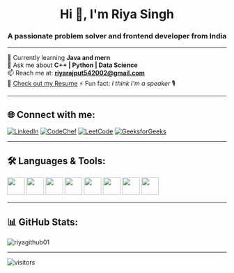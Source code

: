 <h1 align="center">Hi 👋, I'm Riya Singh</h1>
<h3 align="center">A passionate problem solver and frontend developer from India</h3>

---

🌱 Currently learning **Java and mern**  
💬 Ask me about **C++ | Python | Data Science**  
📫 Reach me at: **riyarajput542002@gmail.com**  
📄 [Check out my Resume]([https://drive.google.com/drive/u/0/my-drive](https://drive.google.com/file/d/1ieifj5uLLGfdOF5Pz-jsBCB9EsIkAm-y/view?usp=drive_link))  
⚡ Fun fact: _I think I'm a speaker_ 🎙️  

---

## 🌐 Connect with me:
<p align="left">
<a href="https://linkedin.com/in/riyasingh05" target="_blank"><img src="https://img.shields.io/badge/LinkedIn-blue?logo=linkedin&logoColor=white" alt="LinkedIn"/></a>
<a href="https://www.codechef.com/users/riyarajput5420" target="_blank"><img src="https://img.shields.io/badge/CodeChef-brown?logo=codechef&logoColor=white" alt="CodeChef"/></a>
<a href="https://www.leetcode.com/riya_rajput123" target="_blank"><img src="https://img.shields.io/badge/LeetCode-orange?logo=leetcode&logoColor=white" alt="LeetCode"/></a>
<a href="https://auth.geeksforgeeks.org/user/riyarajput542002" target="_blank"><img src="https://img.shields.io/badge/GeeksforGeeks-darkgreen?logo=geeksforgeeks&logoColor=white" alt="GeeksforGeeks"/></a>
</p>

---

## 🛠️ Languages & Tools:
<p>
<img src="https://cdn.jsdelivr.net/gh/devicons/devicon/icons/cplusplus/cplusplus-original.svg" width="40" height="40"/>
<img src="https://cdn.jsdelivr.net/gh/devicons/devicon/icons/javascript/javascript-original.svg" width="40" height="40"/>
<img src="https://cdn.jsdelivr.net/gh/devicons/devicon/icons/python/python-original.svg" width="40" height="40"/>
<img src="https://cdn.jsdelivr.net/gh/devicons/devicon/icons/react/react-original-wordmark.svg" width="40" height="40"/>
<img src="https://cdn.jsdelivr.net/gh/devicons/devicon/icons/mysql/mysql-original-wordmark.svg" width="40" height="40"/>
<img src="https://cdn.jsdelivr.net/gh/devicons/devicon/icons/mongodb/mongodb-original-wordmark.svg" width="40" height="40"/>
<img src="https://cdn.jsdelivr.net/gh/devicons/devicon/icons/nodejs/nodejs-original-wordmark.svg" width="40" height="40"/>
<img src="https://cdn.jsdelivr.net/gh/devicons/devicon/icons/tensorflow/tensorflow-original.svg" width="40" height="40"/>
</p>

---

## 📊 GitHub Stats:
<p align="left">
<img src="https://github-readme-stats.vercel.app/api/top-langs?username=riyagithub01&show_icons=true&locale=en&layout=compact" alt="riyagithub01"/>
</p>

---

![visitors](https://visitor-badge.glitch.me/badge?page_id=riyagithub01)
